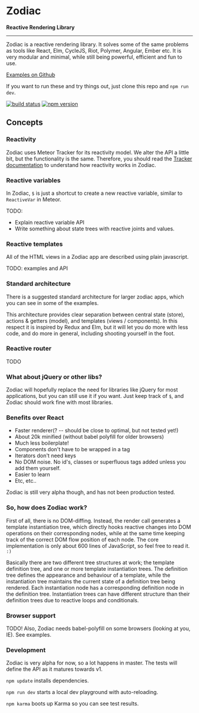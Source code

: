 
# Zodiac

**Reactive Rendering Library**

---


Zodiac is a reactive rendering library. It solves some of the same problems as tools like React, Elm, CycleJS, Riot, Polymer, Angular, Ember etc. It is very modular and minimal, while still being powerful, efficient and fun to use.

[Examples on Github](examples)

If you want to run these and try things out, just clone this repo and `npm run dev`.

[![build status](https://img.shields.io/travis/jbe/zodiac/master.svg?style=flat-square)](https://travis-ci.org/jbe/zodiac)
[![npm version](https://img.shields.io/npm/v/zodiac.svg?style=flat-square)](https://www.npmjs.com/package/zodiac)

## Concepts

### Reactivity

Zodiac uses Meteor Tracker for its reactivity model. We alter the API a little bit, but the functionality is the same. Therefore, you should read the [Tracker documentation](https://github.com/meteor/docs/blob/version-NEXT/long-form/tracker-manual.md) to understand how reactivity works in Zodiac.

### Reactive variables

In Zodiac, `$` is just a shortcut to create a new reactive variable, similar to `ReactiveVar` in Meteor.

TODO:

- Explain reactive variable API
- Write something about state trees with reactive joints and values.

### Reactive templates

All of the HTML views in a Zodiac app are described using plain javascript.

TODO: examples and API

### Standard architecture

There is a suggested standard architecture for larger zodiac apps, which you can see in some of the examples.

This architecture provides clear separation between central state (store), actions & getters (model), and templates (views / components). In this respect it is inspired by Redux and Elm, but it will let you do more with less code, and do more in general, including shooting yourself in the foot.

### Reactive router

TODO

### What about jQuery or other libs?

Zodiac will hopefully replace the need for libraries like jQuery for most applications, but you can still use it if you want. Just keep track of `$`, and Zodiac should work fine with most libraries.

### Benefits over React

- Faster renderer(? -- should be close to optimal, but not tested yet!)
- About 20k minified (without babel polyfill for older browsers)
- Much less boilerplate!
- Components don't have to be wrapped in a tag
- Iterators don't need keys
- No DOM noise. No id's, classes or superfluous tags added unless you add them yourself.
- Easier to learn
- Etc, etc..

Zodiac is still very alpha though, and has not been production tested.

### So, how does Zodiac work?

First of all, there is no DOM-diffing. Instead, the render call generates a template instantiation tree, which directly hooks reactive changes into DOM operations on their corresponding nodes, while at the same time keeping track of the correct DOM flow position of each node. The core implementation is only about 600 lines of JavaScript, so feel free to read it. `:)`

Basically there are two different tree structures at work; the template definition tree, and one or more template instantiation trees. The definition tree defines the appearance and behaviour of a template, while the instantiation tree maintains the current state of a definition tree being rendered. Each instantiation node has a corresponding definition node in the definition tree. Instantiation trees can have different structure than their definition trees due to reactive loops and conditionals.
 
### Browser support

TODO! Also, Zodiac needs babel-polyfill on some browsers (looking at you, IE). See examples.

### Development

Zodiac is very alpha for now, so a lot happens in master. The tests will define the API as it matures towards v1.

`npm update` installs dependencies.

`npm run dev` starts a local dev playground with auto-reloading.

`npm karma` boots up Karma so you can see test results.

